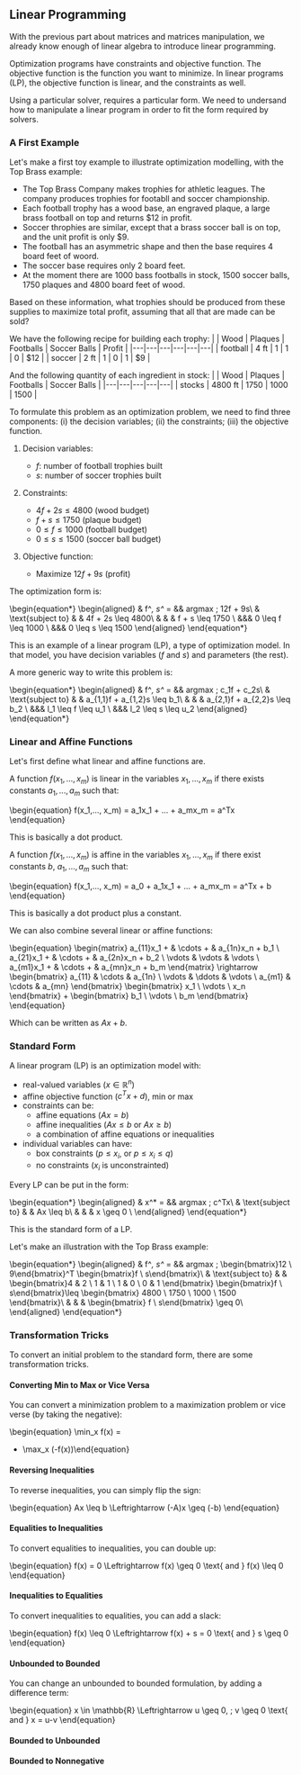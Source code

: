 ## Linear Programming 

With the previous part about matrices and matrices manipulation, we already know enough of linear algebra to introduce linear programming.

Optimization programs have constraints and objective function. The objective function is the function you want to minimize. In linear programs (LP), the objective function is linear, and the constraints as well. 

Using a particular solver, requires a particular form. We need to undersand how to manipulate a linear program in order to fit the form required by solvers.

### A First Example

Let's make a first toy example to illustrate optimization modelling, with the Top Brass example:

- The Top Brass Company makes trophies for athletic leagues. The company produces trophies for footabll and soccer championship.
- Each football trophy has a wood base, an engraved plaque, a large brass football on top and returns $12 in profit.
- Soccer throphies are similar, except that a brass soccer ball is on top, and the unit profit is only $9.
- The football has an asymmetric shape and then the base requires 4 board feet of woord.
- The soccer base requires only 2 board feet. 
- At the moment there are 1000 bass footballs in stock, 1500 soccer balls, 1750 plaques and 4800 board feet of wood.

Based on these information, what trophies should be produced from these supplies to maximize total profit, assuming that all that are made can be sold?

We have the following recipe for building each trophy:
|   | Wood  | Plaques  | Footballs  | Soccer Balls  | Profit |
|---|---|---|---|---|---|
| football  |  4 ft |  1 | 1  | 0  | $12 |
|  soccer | 2 ft  |  1 | 0  |  1 |  $9 |

And the following quantity of each ingredient in stock:
|   | Wood  | Plaques  | Footballs  | Soccer Balls  | 
|---|---|---|---|---|
| stocks  |  4800 ft |  1750 | 1000  | 1500  | 

To formulate this problem as an optimization problem, we need to find three components: (i) the decision variables; (ii) the constraints; (iii) the objective function.

1. Decision variables:
    - $f$: number of football trophies built
    - $s$: number of soccer trophies built

2. Constraints:
    - $4f + 2s \leq 4800$ (wood budget)
    - $f + s \leq 1750$ (plaque budget)
    - $0 \leq f \leq 1000$ (football budget)
    - $0 \leq s \leq 1500$ (soccer ball budget)

3. Objective function:
    - Maximize $12f + 9s$ (profit)

The optimization form is:

\begin{equation*}
\begin{aligned}
& f^*, s^* = 
&& argmax \; 12f + 9s\\
& \text{subject to}
& & 4f + 2s \leq 4800\\
& & & f + s \leq 1750 \\
&&&  0 \leq f \leq 1000 \\
&&& 0 \leq s \leq 1500
\end{aligned}
\end{equation*}

This is an example of a linear program (LP), a type of optimization model.
In that model, you have decision variables ($f$ and $s$) and parameters (the rest).

A more generic way to write this problem is:

\begin{equation*}
\begin{aligned}
& f^*, s^* = 
&& argmax \; c_1f + c_2s\\
& \text{subject to}
& & a_{1,1}f + a_{1,2}s \leq b_1\\
& & & a_{2,1}f + a_{2,2}s \leq b_2 \\
&&&  l_1 \leq f \leq u_1 \\
&&& l_2 \leq s \leq u_2
\end{aligned}
\end{equation*}

### Linear and Affine Functions

Let's first define what linear and affine functions are.

A function $f(x_1,..., x_m)$ is linear in the variables $x_1, ..., x_m$ if there exists constants $a_1, ... , a_m$ such that:

\begin{equation}
f(x_1,..., x_m) = a_1x_1 + ... + a_mx_m =
a^Tx
\end{equation}

This is basically a dot product. 

A function $f(x_1,..., x_m)$ is affine in the variables $x_1, ..., x_m$ if there exist constants $b$, $a_1, ... , a_m$ such that:


\begin{equation}
f(x_1,..., x_m) = a_0 + a_1x_1 + ... + a_mx_m =
a^Tx + b
\end{equation}

This is basically a dot product plus a constant. 

We can also combine several linear or affine functions:

\begin{equation}
\begin{matrix}
a_{11}x_1 + & \cdots + & a_{1n}x_n + b_1 \\
a_{21}x_1 + & \cdots + & a_{2n}x_n + b_2 \\
\vdots & \vdots & \vdots \\
a_{m1}x_1 + & \cdots + & a_{mn}x_n + b_m 
\end{matrix} \rightarrow
\begin{bmatrix}
a_{11} & \cdots & a_{1n} \\
\vdots & \ddots & \vdots \\
a_{m1} & \cdots & a_{mn}
\end{bmatrix}
\begin{bmatrix}
x_1 \\
\vdots \\
x_n
\end{bmatrix}
+ 
\begin{bmatrix}
b_1 \\
\vdots \\
b_m
\end{bmatrix}
\end{equation}

Which can be written as $Ax + b$.

### Standard Form

A linear program (LP) is an optimization model with:

- real-valued variables ($x \in \mathbb{R}^n$)
- affine objective function ($c^Tx + d$), min or max
- constraints can be:
    - affine equations ($Ax = b$)
    - affine inequalities ($Ax \leq b$ or $Ax \geq b$)
    - a combination of affine equations or inequalities
- individual variables can have:
    - box constraints ($p \leq x_i$, or $p \leq x_i \leq q$)
    - no constraints ($x_i$ is unconstrainted)

Every LP can be put in the form:

\begin{equation*}
\begin{aligned}
& x^* = 
&& argmax \; c^Tx\\
& \text{subject to}
& & Ax \leq b\\
& & & x \geq 0 \\
\end{aligned}
\end{equation*}

This is the standard form of a LP.

Let's make an illustration with the Top Brass example:


\begin{equation*}
\begin{aligned}
& f^*, s^* = 
&& argmax \; \begin{bmatrix}12 \\
9\end{bmatrix}^T \begin{bmatrix}f \\ s\end{bmatrix}\\
& \text{subject to}
& & \begin{bmatrix}4 & 2 \\
1 & 1  \\
1 & 0 \\
0 & 1 \end{bmatrix} \begin{bmatrix}f \\ s\end{bmatrix}\leq \begin{bmatrix} 4800 \\
1750 \\
1000 \\
1500 \end{bmatrix}\\
& & & \begin{bmatrix} f \\
s\end{bmatrix} \geq 0\\
\end{aligned}
\end{equation*}

### Transformation Tricks

To convert an initial problem to the standard form, there are some transformation tricks.
#### Converting Min to Max or Vice Versa

You can convert a minimization problem to a maximization problem or vice verse (by taking the negative):

\begin{equation}
    \min_x
 f(x) =
  - \max_x
  (-f(x))\end{equation}
#### Reversing Inequalities 

To reverse inequalities, you can simply flip the sign:

\begin{equation}
Ax \leq b \Leftrightarrow (-A)x \geq (-b)
\end{equation}

#### Equalities to Inequalities 

To convert equalities to inequalities, you can double up:

\begin{equation}
f(x) = 0 \Leftrightarrow f(x) \geq 0  \text{ and } f(x) \leq 0
\end{equation}

#### Inequalities to Equalities 

To convert inequalities to equalities, you can add a slack:

\begin{equation}
f(x) \leq 0 \Leftrightarrow f(x) + s = 0 \text{ and } s \geq 0
\end{equation}

#### Unbounded to Bounded

You can change an unbounded to bounded formulation, by adding a difference term:

\begin{equation}
x \in \mathbb{R} \Leftrightarrow u \geq 0, \; v \geq 0 \text{ and } x = u-v
\end{equation}

#### Bounded to Unbounded



#### Bounded to Nonnegative

